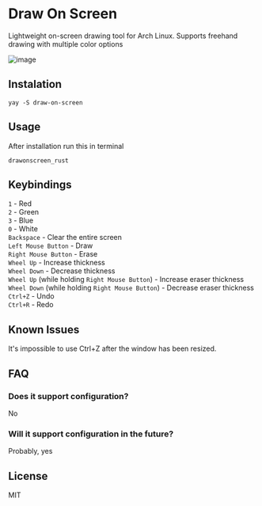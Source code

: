 # Draw On Screen

Lightweight on-screen drawing tool for Arch Linux. Supports freehand drawing with multiple color options

![image](https://github.com/user-attachments/assets/fb890aed-33a7-426c-8ea9-6a508439f3b1)

## Instalation

```
yay -S draw-on-screen
```

## Usage
After installation run this in terminal

```
drawonscreen_rust
```

## Keybindings
`1` - Red  
`2` - Green  
`3` - Blue  
`0` - White  
`Backspace` - Clear the entire screen  
`Left Mouse Button` - Draw  
`Right Mouse Button` - Erase  
`Wheel Up` - Increase thickness  
`Wheel Down` - Decrease thickness  
`Wheel Up` (while holding `Right Mouse Button`) - Increase eraser thickness  
`Wheel Down` (while holding `Right Mouse Button`) - Decrease eraser thickness  
`Ctrl+Z` - Undo  
`Ctrl+R` - Redo  

## Known Issues
It's impossible to use Ctrl+Z after the window has been resized.

## FAQ

### Does it support configuration?
No

### Will it support configuration in the future?
Probably, yes

## License
MIT
